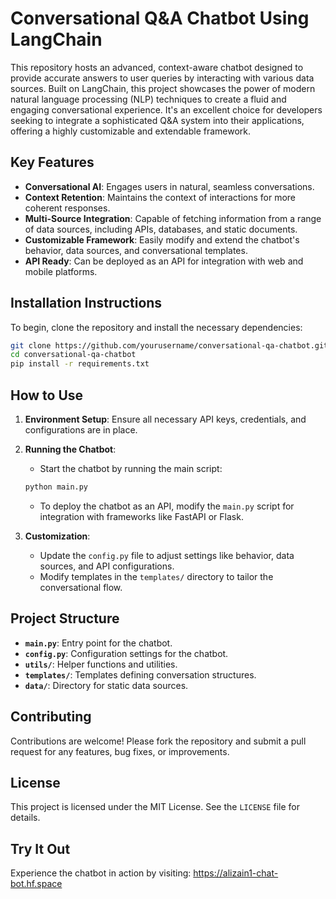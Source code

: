 
# Conversational Q&A Chatbot Using LangChain

This repository hosts an advanced, context-aware chatbot designed to provide accurate answers to user queries by interacting with various data sources. Built on LangChain, this project showcases the power of modern natural language processing (NLP) techniques to create a fluid and engaging conversational experience. It's an excellent choice for developers seeking to integrate a sophisticated Q&A system into their applications, offering a highly customizable and extendable framework.

## Key Features

- **Conversational AI**: Engages users in natural, seamless conversations.
- **Context Retention**: Maintains the context of interactions for more coherent responses.
- **Multi-Source Integration**: Capable of fetching information from a range of data sources, including APIs, databases, and static documents.
- **Customizable Framework**: Easily modify and extend the chatbot's behavior, data sources, and conversational templates.
- **API Ready**: Can be deployed as an API for integration with web and mobile platforms.

## Installation Instructions

To begin, clone the repository and install the necessary dependencies:

```bash
git clone https://github.com/yourusername/conversational-qa-chatbot.git
cd conversational-qa-chatbot
pip install -r requirements.txt
```

## How to Use

1. **Environment Setup**: Ensure all necessary API keys, credentials, and configurations are in place.

2. **Running the Chatbot**:
   - Start the chatbot by running the main script:
   ```bash
   python main.py
   ```
   - To deploy the chatbot as an API, modify the `main.py` script for integration with frameworks like FastAPI or Flask.

3. **Customization**:
   - Update the `config.py` file to adjust settings like behavior, data sources, and API configurations.
   - Modify templates in the `templates/` directory to tailor the conversational flow.

## Project Structure

- **`main.py`**: Entry point for the chatbot.
- **`config.py`**: Configuration settings for the chatbot.
- **`utils/`**: Helper functions and utilities.
- **`templates/`**: Templates defining conversation structures.
- **`data/`**: Directory for static data sources.

## Contributing

Contributions are welcome! Please fork the repository and submit a pull request for any features, bug fixes, or improvements.

## License

This project is licensed under the MIT License. See the `LICENSE` file for details.

## Try It Out

Experience the chatbot in action by visiting: https://alizain1-chat-bot.hf.space

